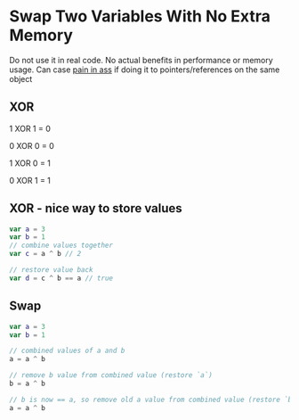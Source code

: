 # Swap Two Variables With No Extra Memory

Do not use it in real code. No actual benefits in performance or memory usage. Can case [pain in ass](https://betterexplained.com/articles/swap-two-variables-using-xor/) if doing it to pointers/references on the same object

## XOR

1 XOR 1 = 0

0 XOR 0 = 0

1 XOR 0 = 1

0 XOR 1 = 1

## XOR - nice way to store values

```swift
var a = 3
var b = 1
// combine values together
var c = a ^ b // 2

// restore value back
var d = c ^ b == a // true
```

## Swap

```swift
var a = 3
var b = 1

// combined values of a and b
a = a ^ b

// remove b value from combined value (restore `a`)
b = a ^ b 

// b is now == a, so remove old a value from combined value (restore `b`)
a = a ^ b 
```

